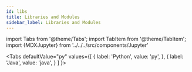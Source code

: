 ```yaml
---
id: libs
title: Libraries and Modules
sidebar_label: Libraries and Modules
---
```


import Tabs from '@theme/Tabs';
import TabItem from '@theme/TabItem';
import {MDXJupyter} from '../../../src/components/Jupyter'


<Tabs
  defaultValue="py"
  values={[
    { label: 'Python', value: 'py', },
    { label: 'Java', value: 'java', }
  ]
}>

<TabItem value="py">

<MDXJupyter filePath="libs/python.ipynb"/>

</TabItem>

<TabItem value="java">

<MDXJupyter filePath="libs/java.ipynb"/>

</TabItem>
</Tabs>